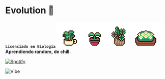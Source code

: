 # Evolution 🍃
**`Licenciado en Biología`**
![Plants](plants.gif)
**Aprendiendo random, de chill.**

[![Spotify](https://img.shields.io/badge/Spotify-1ED760?style=for-the-badge&logo=spotify&logoColor=white)](https://open.spotify.com/playlist/6ggeVpdVddyYgEViagjgEE?si=b7721041d3974903)

![Vibe](https://i.pinimg.com/originals/06/e2/0f/06e20fac9ae6bd96981f8da9ee81d48f.gif)